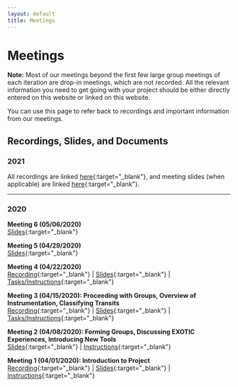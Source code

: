 ```yaml
---
layout: default
title: Meetings
---
```


<div class="page-display" markdown="1">

# Meetings

**Note:** Most of our meetings beyond the first few large group meetings of each iteration are drop-in meetings, which are not recorded. All the relevant information you need to get going with your project should be either directly entered on this website or linked on this website.

You can use this page to refer back to recordings and important information from our meetings.

</div>

<div class="page-display-light" markdown="1">

## Recordings, Slides, and Documents

### 2021

All recordings are linked [here](https://www.youtube.com/playlist?list=PLnUhPr_0AEna4-qXevfHSbYjupZfdvzTO){:target="_blank"}, and meeting slides (when applicable) are linked [here](https://drive.google.com/drive/folders/1xxwb3j1TdormdbWbahqmnnfmllIjcR50?usp=sharing){:target="_blank"}.

---

### 2020

**Meeting 6 (05/06/2020)**<br>
[Slides](https://docs.google.com/presentation/d/1awG3jgBT4AZ7g8q1tcr0UdZzT8J7uOww5KMNPj96klw/edit?usp=sharing){:target="_blank"}

**Meeting 5 (04/29/2020)**<br>
[Slides](https://docs.google.com/presentation/d/16xA4ZfCgO9hUWngfYZLMrlqkrbz9SaynDN1-mTfHhCo/edit?usp=sharing){:target="_blank"}

**Meeting 4 (04/22/2020)**<br>
[Recording](https://www.youtube.com/watch?v=8Rcvww3l4Xw&feature=youtu.be){:target="_blank"} |
[Slides](https://docs.google.com/presentation/d/1TR5zDkGk4F0TUMnkbTr-Pw1eKtQY5gaoElxwYrIvNFc/edit?usp=sharing){:target="_blank"} |
[Tasks/Instructions](https://docs.google.com/document/d/1Bl8x1cWRS_cJc2oFljb9NaK1Ps5YVv3XcK7tgvh97UQ/edit?usp=sharing){:target="_blank"}

**Meeting 3 (04/15/2020): Proceeding with Groups, Overview of Instrumentation, Classifying Transits**<br>
[Recording](https://youtu.be/Dv3Qohk3Xjc){:target="_blank"} |
[Slides](https://docs.google.com/presentation/d/1IyMO_ClHzxJPC2caoOVxgDxwnEDMoP9GkXdbzecKq3Y/edit?usp=sharing){:target="_blank"} |
[Tasks/Instructions](https://docs.google.com/document/d/1E-r3EYDe-3a8I-v_I6EdpZYx4SJX5guC2FZG0qtIDmc/edit?usp=sharing){:target="_blank"}

**Meeting 2 (04/08/2020): Forming Groups, Discussing EXOTIC Experiences, Introducing New Tools**<br>
[Slides](https://docs.google.com/presentation/d/1fcN9alNJefEe088UkIbOuU6Wnjoc6ANuVIlq1CrCwJ4/edit?usp=sharing){:target="_blank"} |
[Instructions](https://docs.google.com/document/d/1eeHOUUWzGdqnjGcrdQWjdsOnXldMzAZCZPUTrDnUa_k/edit?usp=sharing){:target="_blank"}

**Meeting 1 (04/01/2020): Introduction to Project**<br>
[Recording](https://www.youtube.com/watch?v=WnOaErRsxjs&feature=youtu.be){:target="_blank"} |
[Slides](https://docs.google.com/presentation/d/1uk-0tc5WFz__pGBo8ZcAizhvzdP5trFC_slExausGRk/edit#slide=id.p){:target="_blank"} |
[Instructions](https://docs.google.com/document/d/1pvc_VuJrGJ2RAnDcASRZ8zGNFV2TPjd8K1PaKbrhOBE/edit){:target="_blank"}


</div>